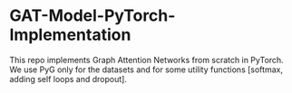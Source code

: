 # GAT-Model-PyTorch-Implementation
This repo implements Graph Attention Networks from scratch in PyTorch. We use PyG only for the datasets and for some utility functions [softmax, adding self loops and dropout]. 

